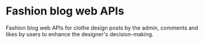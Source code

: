 # Fashion blog web APIs
Fashion blog web APIs for clothe design posts by the admin, comments and likes by users to enhance the designer's decision-making.
